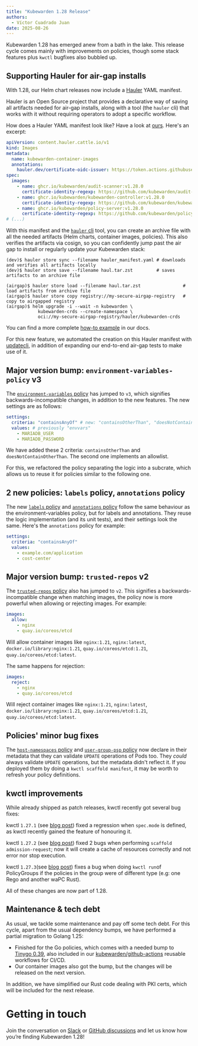 ```yaml
---
title: "Kubewarden 1.28 Release"
authors:
  - Víctor Cuadrado Juan
date: 2025-08-26
---
```


Kubewarden 1.28 has emerged anew from a bath in the lake. This release cycle
comes mainly with improvements on policies, though some stack features plus
`kwctl` bugfixes also bubbled up.

## Supporting Hauler for air-gap installs

With 1.28, our Helm chart releases now include a [Hauler](https://hauler.dev)
YAML manifest.

Hauler is an Open Source project that provides a declarative way of saving all
artifacts needed for air-gap installs, along with a tool (the `hauler` cli)
that works with it without requiring operators to adopt a specific workflow.

How does a Hauler YAML manifest look like? Have a look at
[ours](https://github.com/kubewarden/helm-charts/releases/download/kubewarden-defaults-3.6.0/hauler_manifest.yaml).
Here's an excerpt:

```yaml
apiVersion: content.hauler.cattle.io/v1
kind: Images
metadata:
  name: kubewarden-container-images
  annotations:
    hauler.dev/certificate-oidc-issuer: https://token.actions.githubusercontent.com
spec:
  images:
    - name: ghcr.io/kubewarden/audit-scanner:v1.28.0
      certificate-identity-regexp: https://github.com/kubewarden/audit-scanner/.github/workflows/release.yml@refs/tags/v1.28.0
    - name: ghcr.io/kubewarden/kubewarden-controller:v1.28.0
      certificate-identity-regexp: https://github.com/kubewarden/kubewarden-controller/.github/workflows/release.yml@refs/tags/v1.28.0
    - name: ghcr.io/kubewarden/policy-server:v1.28.0
      certificate-identity-regexp: https://github.com/kubewarden/policy-server/.github/workflows/release.yml@refs/tags/v1.28.0
# (...)
```

With this manifest and the [`hauler`
cli](https://docs.hauler.dev/docs/next/introduction/install) tool, you can
create an archive file with all the needed artifacts (Helm charts, container
images, policies). This also verifies the artifacts via cosign, so you can
confidently jump past the air gap to install or regularly update your
Kubewarden stack:

```console
(dev)$ hauler store sync --filename hauler_manifest.yaml # downloads and verifies all artifacts locally
(dev)$ hauler store save --filename haul.tar.zst         # saves artifacts to an archive file

(airgap)$ hauler store load --filename haul.tar.zst                # load artifacts from archive file
(airgap)$ hauler store copy registry://my-secure-airgap-registry   # copy to airgapped registry
(airgap)$ helm upgrade -i --wait -n kubewarden \
            kubewarden-crds --create-namespace \
            oci://my-secure-airgap-registry/hauler/kubewarden-crds
```

You can find a more complete [how-to example](https://docs.kubewarden.io/next/howtos/airgap/hauler)
in our docs.

For this new feature, we automated the creation on this Hauler manifest with
[updatecli](https://www.updatecli.io/), in addition of expanding our end-to-end
air-gap tests to make use of it.

## Major version bump: `environment-variables-policy` v3

The [`environment-variables`
policy](https://artifacthub.io/packages/kubewarden/environment-variable-policy/environment-variable-policy)
has jumped to `v3`, which signifies backwards-incompatible changes, in
addition to the new features. The new settings are as follows:

```yaml
settings:
  criteria: "containsAnyOf" # new: "containsOtherThan", "doesNotContainOtherThan"
  values: # previously "envvars"
    - MARIADB_USER
    - MARIADB_PASSWORD
```

We have added these 2 criteria: `containsOtherThan` and
`doesNotContainOtherThan`. The second one implements an allowlist.

For this, we refactored the policy separating the logic into a subcrate, which
allows us to reuse it for policies similar to the following one.

## 2 new policies: `labels` policy, `annotations` policy

The new [`labels`
policy](https://artifacthub.io/packages/kubewarden/labels-policy/labels) and
[`annotations`
policy](https://artifacthub.io/packages/kubewarden/annotations-policy/annotations)
follow the same behaviour as the environment-variables policy, but for labels
and annotations. They reuse the logic implementation (and its unit tests), and their settings
look the same. Here's the `annotations` policy for example:

```yaml
settings:
  criteria: "containsAnyOf"
  values:
    - example.com/application
    - cost-center
```

## Major version bump: `trusted-repos` v2

The [`trusted-repos`
policy](https://artifacthub.io/packages/kubewarden/trusted-repos/trusted-repos)
also has jumped to `v2`. This signifies a backwards-incompatible change when
matching images, the policy now is more powerful when allowing or rejecting images.
For example:

```yaml
images:
  allow:
    - nginx
    - quay.io/coreos/etcd
```

Will allow container images like `nginx:1.21`, `nginx:latest`,
`docker.io/library:nginx:1.21`, `quay.io/coreos/etcd:1.21`,
`quay.io/coreos/etcd:latest`.

The same happens for rejection:

```yaml
images:
  reject:
    - nginx
    - quay.io/coreos/etcd
```

Will reject container images like `nginx:1.21`, `nginx:latest`,
`docker.io/library:nginx:1.21`, `quay.io/coreos/etcd:1.21`,
`quay.io/coreos/etcd:latest`.

## Policies' minor bug fixes

The [`host-namespaces`
policy](https://artifacthub.io/packages/kubewarden/host-namespaces-psp/host-namespaces-psp)
and [`user-group-psp`
policy](https://artifacthub.io/packages/kubewarden/user-group-psp/user-group-psp)
now declare in their metadata that they can validate `UPDATE` operations of
Pods too. They _could_ always validate `UPDATE` operations, but the metadata didn't
reflect it. If you deployed them by doing a `kwctl scaffold manifest`, it may
be worth to refresh your policy definitions.

## kwctl improvements

While already shipped as patch releases, kwctl recently got several bug fixes:

kwctl `1.27.1` (see [blog
post](https://www.kubewarden.io/blog/2025/07/kubewarden-1.27.1-release/)) fixed
a regression when `spec.mode` is defined, as kwctl recently gained the feature
of honouring it.

kwctl `1.27.2` (see [blog
post](https://www.kubewarden.io/blog/2025/07/kubewarden-1.27.2-release/)) fixed 2
bugs when performing `scaffold admission-request`; now it will create a cache
of resources correctly and not error nor stop execution.

kwctl `1.27.3`(see [blog
post](https://www.kubewarden.io/blog/2025/07/kubewarden-1.27.3-release/)) fixes
a bug when doing `kwctl run`of PolicyGroups if the policies in the group were
of different type (e.g: one Rego and another waPC Rust).

All of these changes are now part of 1.28.

## Maintenance & tech debt

As usual, we tackle some maintenance and pay off some tech debt. For this cycle,
apart from the usual dependency bumps, we have performed a partial migration to Golang 1.25:

- Finished for the Go policies, which comes with a needed bump to [Tinygo 0.39](https://github.com/tinygo-org/tinygo/releases/tag/v0.39.0),
  also included in our [kubewarden/github-actions](https://github.com/kubewarden/github-actions) reusable workflows for CI/CD.
- Our container images also got the bump, but the changes will be released on
  the next version.

In addition, we have simplified our Rust code dealing with PKI certs,
which will be included for the next release.

# Getting in touch

Join the conversation on
[Slack](https://kubernetes.slack.com/?redir=%2Fmessages%2Fkubewarden) or
[GitHub discussions](https://github.com/orgs/kubewarden/discussions) and let us
know how you’re finding Kubewarden 1.28!
